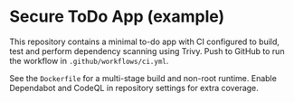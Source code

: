 # Secure ToDo App (example)

This repository contains a minimal to-do app with CI configured to build, test and perform dependency scanning using Trivy. Push to GitHub to run the workflow in `.github/workflows/ci.yml`.

See the `Dockerfile` for a multi-stage build and non-root runtime. Enable Dependabot and CodeQL in repository settings for extra coverage.
